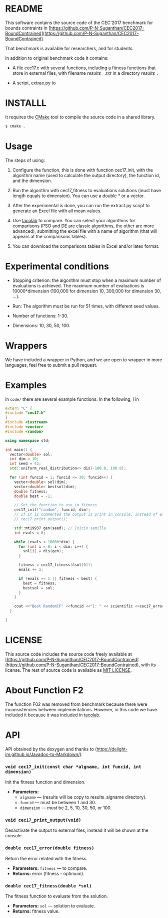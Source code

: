 # README

This software contains the source code of the CEC'2017 benchmark for bounds
contraints in 
[https://github.com/P-N-Suganthan/CEC2017-BoundContrained](https://github.com/P-N-Suganthan/CEC2017-BoundContrained). 

That benchmark is available for researchers, and for students.

In addition to original benchmark code it contains:

- A file cec17.c with several functions, including a fitness functions that
store in external files, with filename *results_<funcid>_<dimension>.txt* in a
directory *results_<algname>*.

- A script, extrae.py to 

# INSTALLL

It requires the [CMake](https://cmake.org/) tool to compile the source code in a shared library.

```sh
$ cmake .
```

# Usage

The steps of using:

1. Configure the function, this is done with function cec17_init, with the
   algorithm name (used to calculate the output directory), the function id, and
   the dimension.
   
2. Run the algorithm with cec17_fitness to evaluations solutions (must have
   length equals to dimension). You can use a double * or a vector<double>.

3. After the experimental is done, you can run the extract.py script to
   generate an Excel file with all mean values.
   
4. Use [tacolab](https://tacolab.org/bench) to compare. You can select your
   algorithms for comparisons (PSO and DE are classic algorithms, the other are
   more advanced), submitting the excel file with a name of algorithm (that will
   appears at the comparisons tables).
   
5. You can download the comparisons tables in Excel and/or latex format.

# Experimental conditions

- Stopping criterion: the algorithm must stop when a maximum number of
  evaluations is achieved. The maximum number of evaluations is 10000*dimension
  (100,000 for dimension 10, 300,000 for dimension 30, ...).

- Run: The algorithm must be run for 51 times, with different seed values.

- Number of functions: 1-30.

- Dimensions: 10, 30, 50, 100.

# Wrappers

We have included a wrapper in Python, and we are open to  wrapper in more
languages, feel free to submit a pull  request.

# Examples

in `code/` there are several example functions. In the following, I in

```c++
extern "C" {
#include "cec17.h"
}
#include <iostream>
#include <vector>
#include <random>

using namespace std;

int main() {
  vector<double> sol;
  int dim = 10;
  int seed = 42;
  std::uniform_real_distribution<> dis(-100.0, 100.0);

  for (int funcid = 1; funcid <= 30; funcid++) {
    vector<double> sol(dim);
    vector<double> bestsol(dim);
    double fitness;
    double best = -1;

    // Set the function to use in fitness
    cec17_init("random", funcid, dim);
    // If it is commented the output is print in console, instead of external files.
    // cec17_print_output();

    std::mt19937 gen(seed); // Inicio semilla
    int evals = 0;

    while (evals < 10000*dim) {
      for (int i = 0; i < dim; i++) {
        sol[i] = dis(gen);
      }

      fitness = cec17_fitness(&sol[0]);
      evals += 1;

      if (evals == 1 || fitness < best) {
        best = fitness;
        bestsol = sol;
      }
    }

    cout <<"Best Random[F" <<funcid <<"]: " << scientific <<cec17_error(best) <<endl;
  }

}

```

# LICENSE

This source code includes the source code freely available at
[https://github.com/P-N-Suganthan/CEC2017-BoundContrained](https://github.com/P-N-Suganthan/CEC2017-BoundContrained),
with its license.
The rest of source code is available as [MIT LICENSE](https://mit-license.org/).

# About Function F2

The function F02 was removed from benchmark because there were inconsistencies
between implementations. However, in this code we have included it because it
was included in [tacolab](https://www.tacolab.org).

# API

API obtained by the doxygen and thanks to (https://delight-im.github.io/Javadoc-to-Markdown/).

### `void cec17_init(const char *algname, int funcid, int dimension)`

Init the fitness function and dimension.

 * **Parameters:**
   * `algname` — (results will be copy to results_algname directory).
   * `funcid` — must be between 1 and 30.
   * `dimension` — must be 2, 5, 10, 30, 50, or 100.

### `void cec17_print_output(void)`

Desactivate the output to external files, instead it will be shown at the console.

### `double cec17_error(double fitness)`

Return the error related with the fitness.

 * **Parameters:** `fitness` — to compare.
 * **Returns:** error (fitness - optimum).

### `double cec17_fitness(double *sol)`

The fitness function to  evaluate from the solution.

 * **Parameters:** `sol` — solution to evaluate. 
 * **Returns:** fitness value.

